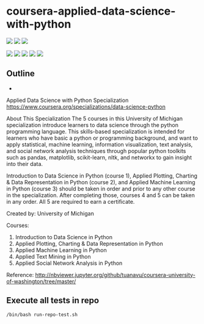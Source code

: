 # coursera-applied-data-science-with-python

![](https://img.shields.io/badge/language-xxx-blue)
![](https://img.shields.io/badge/technology-xxx,%20xxx-blue)
![](https://img.shields.io/badge/development%20year-2021-orange)

![](https://img.shields.io/github/languages/top/shijiansu/coursera-applied-data-science-with-python)
![](https://img.shields.io/github/languages/count/shijiansu/coursera-applied-data-science-with-python)
![](https://img.shields.io/github/languages/code-size/shijiansu/coursera-applied-data-science-with-python)
![](https://img.shields.io/github/repo-size/shijiansu/coursera-applied-data-science-with-python)
![](https://img.shields.io/github/last-commit/shijiansu/coursera-applied-data-science-with-python?color=red)

## Outline

- 

Applied Data Science with Python Specialization
https://www.coursera.org/specializations/data-science-python

About This Specialization
The 5 courses in this University of Michigan specialization introduce learners to data science through the python programming language. This skills-based specialization is intended for learners who have basic a python or programming background, and want to apply statistical, machine learning, information visualization, text analysis, and social network analysis techniques through popular python toolkits such as pandas, matplotlib, scikit-learn, nltk, and networkx to gain insight into their data.

Introduction to Data Science in Python (course 1), Applied Plotting, Charting & Data Representation in Python (course 2), and Applied Machine Learning in Python (course 3) should be taken in order and prior to any other course in the specialization. After completing those, courses 4 and 5 can be taken in any order. All 5 are required to earn a certificate.

Created by: University of Michigan

Courses:
1. Introduction to Data Science in Python
2. Applied Plotting, Charting & Data Representation in Python
3. Applied Machine Learning in Python
4. Applied Text Mining in Python
5. Applied Social Network Analysis in Python

Reference: http://nbviewer.jupyter.org/github/tuanavu/coursera-university-of-washington/tree/master/

## Execute all tests in repo

`/bin/bash run-repo-test.sh`
